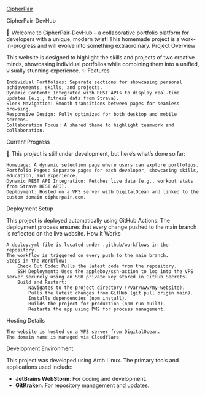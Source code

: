 [CipherPair](https://cipherpair.com/)

CipherPair-DevHub

🚀 Welcome to CipherPair-DevHub – a collaborative portfolio platform for developers with a unique, modern twist! This homemade project is a work-in-progress and will evolve into something extraordinary.
Project Overview

This website is designed to highlight the skills and projects of two creative minds, showcasing individual portfolios while combining them into a unified, visually stunning experience.
✨ Features

    Individual Portfolios: Separate sections for showcasing personal achievements, skills, and projects.
    Dynamic Content: Integrated with REST APIs to display real-time updates (e.g., fitness data from Strava).
    Sleek Navigation: Smooth transitions between pages for seamless browsing.
    Responsive Design: Fully optimized for both desktop and mobile screens.
    Collaboration Focus: A shared theme to highlight teamwork and collaboration.

Current Progress

🚧 This project is still under development, but here’s what’s done so far:

    Homepage: A dynamic selection page where users can explore portfolios.
    Portfolio Pages: Separate pages for each developer, showcasing skills, education, and experience.
    Dynamic REST API Integration: Fetches live data (e.g., workout stats from Strava REST API).
    Deployment: Hosted on a VPS server with DigitalOcean and linked to the custom domain cipherpair.com.

Deployment Setup

This project is deployed automatically using GitHub Actions. The deployment process ensures that every change pushed to the main branch is reflected on the live website.
How It Works

    A deploy.yml file is located under .github/workflows in the repository.
    The workflow is triggered on every push to the main branch.
    Steps in the Workflow:
        Check Out Code: Pulls the latest code from the repository.
        SSH Deployment: Uses the appleboy/ssh-action to log into the VPS server securely using an SSH private key stored in GitHub Secrets.
        Build and Restart:
            Navigates to the project directory (/var/www/my-website).
            Pulls the latest changes from GitHub (git pull origin main).
            Installs dependencies (npm install).
            Builds the project for production (npm run build).
            Restarts the app using PM2 for process management.

Hosting Details

    The website is hosted on a VPS server from DigitalOcean.
    The domain name is managed via Cloudflare

Development Environment

This project was developed using Arch Linux. The primary tools and applications used include:

- **JetBrains WebStorm**: For coding and development.
- **GitKraken**: For repository management and updates.
